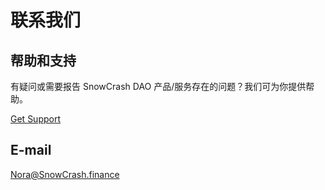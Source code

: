 # 联系我们

## 帮助和支持

有疑问或需要报告 SnowCrash DAO 产品/服务存在的问题？我们可为你提供帮助。

[Get Support](https://forms.office.com/r/j7JbduYwxa)

## E-mail

Nora@SnowCrash.finance

